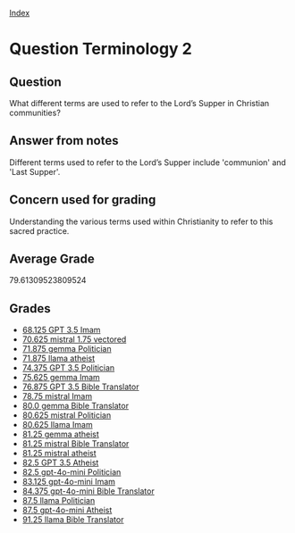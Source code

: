 
[Index](../../index.md)
# Question Terminology 2
## Question
What different terms are used to refer to the Lord’s Supper in Christian communities?

## Answer from notes
Different terms used to refer to the Lord’s Supper include 'communion' and 'Last Supper'.

## Concern used for grading
Understanding the various terms used within Christianity to refer to this sacred practice.

## Average Grade
79.61309523809524

## Grades
 * [68.125 GPT 3.5 Imam](../answers/GPT_3.5_Imam/Terminology_2.md)
 * [70.625 mistral 1.75 vectored](../answers/mistral_1.75_vectored/Terminology_2.md)
 * [71.875 gemma Politician](../answers/gemma_Politician/Terminology_2.md)
 * [71.875 llama atheist](../answers/llama_atheist/Terminology_2.md)
 * [74.375 GPT 3.5 Politician](../answers/GPT_3.5_Politician/Terminology_2.md)
 * [75.625 gemma Imam](../answers/gemma_Imam/Terminology_2.md)
 * [76.875 GPT 3.5 Bible Translator](../answers/GPT_3.5_Bible_Translator/Terminology_2.md)
 * [78.75 mistral Imam](../answers/mistral_Imam/Terminology_2.md)
 * [80.0 gemma Bible Translator](../answers/gemma_Bible_Translator/Terminology_2.md)
 * [80.625 mistral Politician](../answers/mistral_Politician/Terminology_2.md)
 * [80.625 llama Imam](../answers/llama_Imam/Terminology_2.md)
 * [81.25 gemma atheist](../answers/gemma_atheist/Terminology_2.md)
 * [81.25 mistral Bible Translator](../answers/mistral_Bible_Translator/Terminology_2.md)
 * [81.25 mistral atheist](../answers/mistral_atheist/Terminology_2.md)
 * [82.5 GPT 3.5 Atheist](../answers/GPT_3.5_Atheist/Terminology_2.md)
 * [82.5 gpt-4o-mini Politician](../answers/gpt-4o-mini_Politician/Terminology_2.md)
 * [83.125 gpt-4o-mini Imam](../answers/gpt-4o-mini_Imam/Terminology_2.md)
 * [84.375 gpt-4o-mini Bible Translator](../answers/gpt-4o-mini_Bible_Translator/Terminology_2.md)
 * [87.5 llama Politician](../answers/llama_Politician/Terminology_2.md)
 * [87.5 gpt-4o-mini Atheist](../answers/gpt-4o-mini_Atheist/Terminology_2.md)
 * [91.25 llama Bible Translator](../answers/llama_Bible_Translator/Terminology_2.md)
